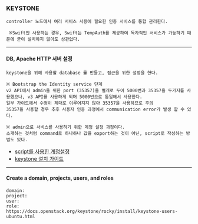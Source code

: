 ### KEYSTONE
```
controller 노드에서 여러 서비스 사용에 필요한 인증 서비스를 통합 관리한다.

 ※Swift만 사용하는 경우, Swift는 TempAuth를 제공하여 독자적인 서비스가 가능하기 때문에 굳이 설치하지 않아도 상관없다.
```
---

#### DB, Apache HTTP 서버 설정
```
keystone을 위해 사용할 database 를 만들고, 접근을 위한 설정을 한다. 

※ Bootstrap the Identity service 단계
v2 API에서 admin을 위한 port (35357)을 별개로 두어 5000번과 35357을 두가지를 사용했으나, v3 API를 사용하게 되며 5000번으로 통일해서 사용한다.
일부 가이드에서 수정이 제대로 이루어지지 않아 35357을 사용하므로 주의
35357을 사용할 경우 추후 사용자 인증 과정에서 communication error가 발생 할 수 있다.

※ admin으로 서비스를 사용하기 위한 계정 설정 과정이다.
소개하는 것처럼 command로 하나하나 값을 export하는 것이 아닌, script로 작성하는 방법도 있다. 
```
* [script를 사용한 계정설정](https://docs.openstack.org/keystone/rocky/install/keystone-openrc-ubuntu.html)
* [keystone 설치 가이드](https://docs.openstack.org/keystone/rocky/install/keystone-install-ubuntu.html#configure-the-apache-http-server)

---

#### Create a domain, projects, users, and roles
```
domain: 
project:
user:
role:
https://docs.openstack.org/keystone/rocky/install/keystone-users-ubuntu.html
```
